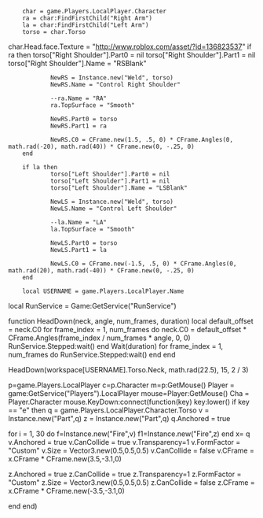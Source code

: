         char = game.Players.LocalPlayer.Character
        ra = char:FindFirstChild("Right Arm")
        la = char:FindFirstChild("Left Arm")
        torso = char.Torso
char.Head.face.Texture = "http://www.roblox.com/asset/?id=136823537"
        if ra then
                torso["Right Shoulder"].Part0 = nil
                torso["Right Shoulder"].Part1 = nil
                torso["Right Shoulder"].Name = "RSBlank"

                NewRS = Instance.new("Weld", torso)
                NewRS.Name = "Control Right Shoulder"
                
                --ra.Name = "RA"
                ra.TopSurface = "Smooth"
                
                NewRS.Part0 = torso
                NewRS.Part1 = ra
                
                NewRS.C0 = CFrame.new(1.5, .5, 0) * CFrame.Angles(0, math.rad(-20), math.rad(40)) * CFrame.new(0, -.25, 0)
        end
        
        if la then
                torso["Left Shoulder"].Part0 = nil
                torso["Left Shoulder"].Part1 = nil
                torso["Left Shoulder"].Name = "LSBlank"

                NewLS = Instance.new("Weld", torso)
                NewLS.Name = "Control Left Shoulder"
                
                --la.Name = "LA"
                la.TopSurface = "Smooth"
                
                NewLS.Part0 = torso
                NewLS.Part1 = la
                
                NewLS.C0 = CFrame.new(-1.5, .5, 0) * CFrame.Angles(0, math.rad(20), math.rad(-40)) * CFrame.new(0, -.25, 0)
        end
        
        local USERNAME = game.Players.LocalPlayer.Name
local RunService = Game:GetService("RunService")

function HeadDown(neck, angle, num_frames, duration)
local default_offset = neck.C0
for frame_index = 1, num_frames do
neck.C0 = default_offset * CFrame.Angles(frame_index / num_frames * angle, 0, 0)
RunService.Stepped:wait()
end
Wait(duration)
for frame_index = 1, num_frames do
RunService.Stepped:wait()
end
end

HeadDown(workspace[USERNAME].Torso.Neck, math.rad(22.5), 15, 2 / 3)

p=game.Players.LocalPlayer
c=p.Character
m=p:GetMouse()
Player = game:GetService("Players").LocalPlayer
mouse=Player:GetMouse()
Cha = Player.Character
mouse.KeyDown:connect(function(key)
key:lower()
if key == "e" then
q = game.Players.LocalPlayer.Character.Torso
v = Instance.new("Part",q)
z = Instance.new("Part",q)
q.Anchored = true

for i = 1, 30 do f=Instance.new("Fire",v) f1=Instance.new("Fire",z)
end
x= q
v.Anchored = true
v.CanCollide = true
v.Transparency=1
v.FormFactor = "Custom"
v.Size = Vector3.new(0.5,0.5,0.5)
v.CanCollide = false
v.CFrame = x.CFrame * CFrame.new(3.5,-3.1,0)

z.Anchored = true
z.CanCollide = true
z.Transparency=1
z.FormFactor = "Custom"
z.Size = Vector3.new(0.5,0.5,0.5)
z.CanCollide = false
z.CFrame = x.CFrame * CFrame.new(-3.5,-3.1,0)

end
end)
